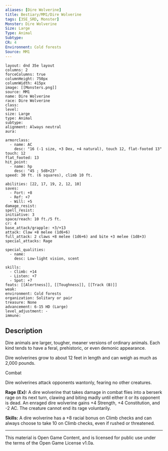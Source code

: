 ```yaml
---
aliases: [Dire Wolverine]
title: Bestiary/MM1/Dire Wolverine
tags: [35E_SRD, Monster]
Monster: Dire Wolverine
Size: Large
Type: Animal
Subtype: 
CR: 4
Environnent: Cold forests
Source: MM1
---
```


```statblock
layout: dnd 35e layout
columns: 2
forceColumns: true
columnHeight: 750px
columnWidth: 415px
image: [[Monsters.png]]
source: MM1
name: Dire Wolverine
race: Dire Wolverine
class: 
level: 
size: Large
type: Animal
subtype: 
alignment: Always neutral
aura: 

armorclass:
  - name: AC
    desc: "16 (-1 size, +3 Dex, +4 natural), touch 12, flat-footed 13"
touch: 12
flat_footed: 13
hit_point:
  - name: hp
    desc: "45 ; 5d8+23"
speed: 30 ft. (6 squares), climb 10 ft.

abilities: [22, 17, 19, 2, 12, 10]
saves:
  - Fort: +8
  - Ref: +7
  - Will: +5
damage_resist: 
spell_resist: 
initiative: 3
space/reach: 10 ft./5 ft.
cr: 4
base_attack/grapple: +3/+13
attack: Claw +8 melee (1d6+6)
full_attack: 2 claws +8 melee (1d6+6) and bite +3 melee (1d8+3)
special_attacks: Rage

special_qualities:
  - name: 
    desc: Low-light vision, scent

skills:
  - Climb: +14
  - Listen: +7
  - Spot: +7
feats: [[Alertness]], [[Toughness]], [[Track (B)]]
weak: 
environment: Cold forests
organization: Solitary or pair
treasure: None
advancement: 6-15 HD (Large)
level_adjustment: -
immune: 
```

## Description

<p>Dire animals are larger, tougher, meaner versions of ordinary animals. Each kind tends to have a feral, prehistoric, or even demonic appearance.</p>
<p>Dire wolverines grow to about 12 feet in length and can weigh as much as 2,000 pounds.</p>
<p>Combat</p>
<p>Dire wolverines attack opponents wantonly, fearing no other creatures.</p>
<p>
            <b>Rage (Ex):</b> A dire wolverine that takes damage in combat flies into a berserk rage on its next turn, clawing and biting madly until either it or its opponent is dead. An enraged dire wolverine gains +4 Strength, +4 Constitution, and -2 AC. The creature cannot end its rage voluntarily.</p>
<p>
            <b>Skills:</b> A dire wolverine has a +8 racial bonus on Climb checks and can always choose to take 10 on Climb checks, even if rushed or threatened.</p>

---

This material is Open Game Content, and is licensed for public use under
the terms of the Open Game License v1.0a.
